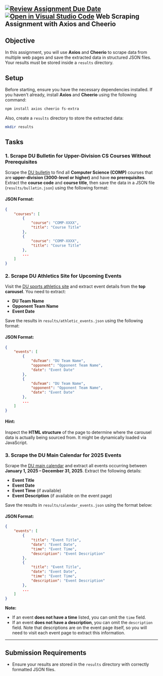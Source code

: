 [![Review Assignment Due Date](https://classroom.github.com/assets/deadline-readme-button-22041afd0340ce965d47ae6ef1cefeee28c7c493a6346c4f15d667ab976d596c.svg)](https://classroom.github.com/a/8VO2Bow6)
[![Open in Visual Studio Code](https://classroom.github.com/assets/open-in-vscode-2e0aaae1b6195c2367325f4f02e2d04e9abb55f0b24a779b69b11b9e10269abc.svg)](https://classroom.github.com/online_ide?assignment_repo_id=18425372&assignment_repo_type=AssignmentRepo)
Web Scraping Assignment with Axios and Cheerio
---

## Objective  
In this assignment, you will use **Axios** and **Cheerio** to scrape data from multiple web pages and save the extracted data in structured JSON files. Your results must be stored inside a `results` directory.  

## Setup  
Before starting, ensure you have the necessary dependencies installed. If you haven't already, install **Axios** and **Cheerio** using the following command:

```bash
npm install axios cheerio fs-extra
```

Also, create a `results` directory to store the extracted data:

```bash
mkdir results
```

## Tasks  

### 1. Scrape DU Bulletin for Upper-Division CS Courses Without Prerequisites  
Scrape the [DU bulletin](https://bulletin.du.edu/) to find all **Computer Science (COMP)** courses that are **upper-division (3000-level or higher)** and have **no prerequisites**. Extract the **course code** and **course title**, then save the data in a JSON file (`results/bulletin.json`) using the following format:

#### JSON Format:
```json
{
    "courses": [
        {
            "course": "COMP-XXXX",
            "title": "Course Title"
        },
        {
            "course": "COMP-XXXX",
            "title": "Course Title"
        },
        ...
    ]
}
```

### 2. Scrape DU Athletics Site for Upcoming Events  
Visit the [DU sports athletics site](https://denverpioneers.com/index.aspx) and extract event details from the **top carousel**. You need to extract:  
- **DU Team Name**  
- **Opponent Team Name**  
- **Event Date**  

Save the results in `results/athletic_events.json` using the following format:

#### JSON Format:
```json
{
    "events": [
        {
            "duTeam": "DU Team Name",
            "opponent": "Opponent Team Name",
            "date": "Event Date"
        },
        {
            "duTeam": "DU Team Name",
            "opponent": "Opponent Team Name",
            "date": "Event Date"
        },
        ...
    ]
}
```

#### Hint:  
Inspect the **HTML structure** of the page to determine where the carousel data is actually being sourced from. It might be dynamically loaded via JavaScript.

### 3. Scrape the DU Main Calendar for 2025 Events  
Scrape the [DU main calendar](https://www.du.edu/calendar) and extract all events occurring between **January 1, 2025 – December 31, 2025**. Extract the following details:  
- **Event Title**  
- **Event Date**  
- **Event Time** (if available)  
- **Event Description** (if available on the event page)  

Save the results in `results/calendar_events.json` using the format below:

#### JSON Format:
```json
{
    "events": [
        {
            "title": "Event Title",
            "date": "Event Date",
            "time": "Event Time",
            "description": "Event Description"
        },
        {
            "title": "Event Title",
            "date": "Event Date",
            "time": "Event Time",
            "description": "Event Description"
        },
        ...
    ]
}
```

**Note:**  
- If an event **does not have a time** listed, you can omit the `time` field.  
- If an event **does not have a description**, you can omit the `description` field. Note that descriptions are on the event page itself, so you will need to visit each event page to extract this information.  

---

## Submission Requirements  
- Ensure your results are stored in the `results` directory with correctly formatted JSON files.  
